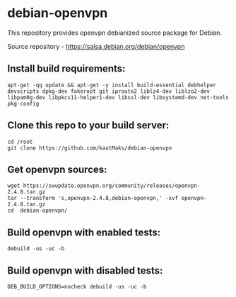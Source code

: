 # debian-openvpn

This repository provides openvpn debianized source package for Debian.

Source repository - https://salsa.debian.org/debian/openvpn

## Install build requirements:

```
apt-get -qq update && apt-get -y install build-essential debhelper devscripts dpkg-dev fakeroot git iproute2 liblz4-dev liblzo2-dev libpam0g-dev libpkcs11-helper1-dev libssl-dev libsystemd-dev net-tools pkg-config 
```

## Clone this repo to your build server:

```
cd /root
git clone https://github.com/kautMaks/debian-openvpn
```

## Get openvpn sources:

```
wget https://swupdate.openvpn.org/community/releases/openvpn-2.4.8.tar.gz
tar --transform 's,openvpn-2.4.8,debian-openvpn,' -xvf openvpn-2.4.8.tar.gz
cd  debian-openvpn/
```

## Build openvpn with enabled tests:

```
debuild -us -uc -b
```

## Build openvpn with disabled tests:

```
DEB_BUILD_OPTIONS=nocheck debuild -us -uc -b
```
